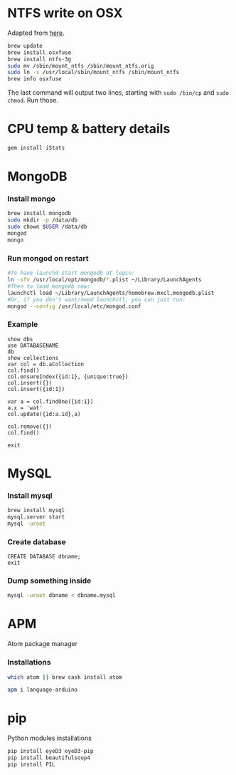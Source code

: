 # NTFS write on OSX

Adapted from [here](http://apple.stackexchange.com/questions/106589/write-in-ntfs-using-mavericks).
```bash
brew update
brew install osxfuse
brew install ntfs-3g
sudo mv /sbin/mount_ntfs /sbin/mount_ntfs.orig
sudo ln -s /usr/local/sbin/mount_ntfs /sbin/mount_ntfs
brew info osxfuse
```
The last command will output two lines, starting with `sudo /bin/cp` and `sudo chmod`. Run those.


# CPU temp & battery details

```bash
gem install iStats
```

# MongoDB

### Install mongo
```bash
brew install mongodb
sudo mkdir -p /data/db
sudo chown $USER /data/db
mongod
mongo
```

### Run mongod on restart
```bash
#To have launchd start mongodb at login:
ln -sfv /usr/local/opt/mongodb/*.plist ~/Library/LaunchAgents
#Then to load mongodb now:
launchctl load ~/Library/LaunchAgents/homebrew.mxcl.mongodb.plist
#Or, if you don't want/need launchctl, you can just run:
mongod --config /usr/local/etc/mongod.conf
```

### Example
```mongo
show dbs
use DATABASENAME
db
show collections
var col = db.aCollection
col.find()
col.ensureIndex({id:1}, {unique:true})
col.insert({})
col.insert({id:1})

var a = col.findOne({id:1})
a.x = 'wat'
col.update({id:a.id},a)

col.remove({})
col.find()

exit
```


# MySQL

### Install mysql
```bash
brew install mysql
mysql.server start
mysql -uroot
```

### Create database
```
CREATE DATABASE dbname;
exit
```

### Dump something inside
```bash
mysql -uroot dbname < dbname.mysql
```


# APM
Atom package manager

### Installations
```bash
which atom || brew cask install atom

apm i language-arduino
```


# pip
Python modules installations

```bash
pip install eyeD3 eyeD3-pip
pip install beautifulsoup4
pip install PIL
```
